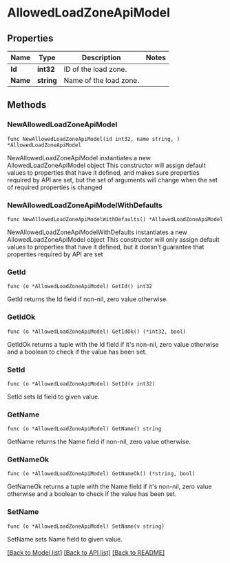 # AllowedLoadZoneApiModel

## Properties

Name | Type | Description | Notes
------------ | ------------- | ------------- | -------------
**Id** | **int32** | ID of the load zone. | 
**Name** | **string** | Name of the load zone. | 

## Methods

### NewAllowedLoadZoneApiModel

`func NewAllowedLoadZoneApiModel(id int32, name string, ) *AllowedLoadZoneApiModel`

NewAllowedLoadZoneApiModel instantiates a new AllowedLoadZoneApiModel object
This constructor will assign default values to properties that have it defined,
and makes sure properties required by API are set, but the set of arguments
will change when the set of required properties is changed

### NewAllowedLoadZoneApiModelWithDefaults

`func NewAllowedLoadZoneApiModelWithDefaults() *AllowedLoadZoneApiModel`

NewAllowedLoadZoneApiModelWithDefaults instantiates a new AllowedLoadZoneApiModel object
This constructor will only assign default values to properties that have it defined,
but it doesn't guarantee that properties required by API are set

### GetId

`func (o *AllowedLoadZoneApiModel) GetId() int32`

GetId returns the Id field if non-nil, zero value otherwise.

### GetIdOk

`func (o *AllowedLoadZoneApiModel) GetIdOk() (*int32, bool)`

GetIdOk returns a tuple with the Id field if it's non-nil, zero value otherwise
and a boolean to check if the value has been set.

### SetId

`func (o *AllowedLoadZoneApiModel) SetId(v int32)`

SetId sets Id field to given value.


### GetName

`func (o *AllowedLoadZoneApiModel) GetName() string`

GetName returns the Name field if non-nil, zero value otherwise.

### GetNameOk

`func (o *AllowedLoadZoneApiModel) GetNameOk() (*string, bool)`

GetNameOk returns a tuple with the Name field if it's non-nil, zero value otherwise
and a boolean to check if the value has been set.

### SetName

`func (o *AllowedLoadZoneApiModel) SetName(v string)`

SetName sets Name field to given value.



[[Back to Model list]](../README.md#documentation-for-models) [[Back to API list]](../README.md#documentation-for-api-endpoints) [[Back to README]](../README.md)


